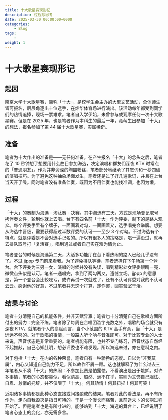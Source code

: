 ```yaml
---
title: 十大歌星赛现形记
description: 过程与思考
date: 2025-03-30 00:00:00+0000
categories:
    - Blog
tags:
    - 
weight: 1
---
```

# 十大歌星赛现形记
## 起因  
南京大学十大歌星赛，简称「十大」，是校学生会主办的大型文艺活动，全体师生皆可报名，层层角逐出十位选手，在炜华体育场进行演出。该活动每年都受到同学们的热情追捧，现场一票难求。笔者自入学伊始，未曾参与或观摩任何一次十大歌星赛。但是在 2025 年，也是笔者作为本科生的最后一年，竟萌生出参加「十大」的想法，报名参加了第 44 届十大歌星赛，实属稀奇。
## 准备  
笔者为十大作出的准备是——无任何准备。在产生报名「十大」的念头之后，笔者花了 10 秒钟想了想要用什么曲目参加海选，决定演唱和群友们深夜 KTV 时常点的「普通朋友」。作为并非资深的陶喆粉丝，笔者部分地继承了其忘词和一秒四破的演唱技巧。为了避免这种抽象场面发生，笔者还是过了好几遍歌词，并且在上台当天开了嗓。同时笔者没有准备伴奏，既因为不用伴奏也能找准调，也因为懒。  
## 过程
「十大」的赛制为海选 - 淘汰赛 - 决赛。其中海选有三天，方式是现场登记取号拷伴奏文件，轮到你就上去唱。台下有四名前「十大」作为评委，剩下的是路人观众。每个评委手里有个牌子，一面画着对勾，一面画着叉，选手唱完会举牌。想要从海选中晋级，需要获得超过半数评委的认可——至少 3 个对勾。不过海选有个特点，就是评委是不会对选手记名的。所以有很多人的策略是，唱一遍没过，就再去排队取号打「复活赛」，唱到通过或者自己实在难为情为止。 

笔者登台的时候是海选第二天，大活多功能厅在台下看热闹的路人已经几乎没有了。不过 jjppp 专门前来看我。为了避免排队等待，笔者选择在下午场第一个登台。台下评委为三男一女，演唱的时候并没有失误，唱到精彩处女评委眼睛一亮，微微点头似是认可。笔者一通唱完，拿到了两勾两叉，遗憾立场。jjppp 的意思是，第一个登台会比较吃亏，或许再试一次就过了，还有不认可评委对我的不认可云云。感谢他的好意，不过笔者并无这个打算，遂作罢，回实验室干活。  
## 结果与讨论
笔者十分清楚自己的机能条件，并非天赋异禀；笔者也十分清楚自己在歌唱方面所付出的努力：完全不练。笔者除了每周在合唱团滥竽充数之外，唱歌的场合就只有深夜 KTV。就笔者个人的禀赋而言，当个小范围的 KTV 高手有余，当「十大」是远远不够的。对于歌唱的事情，一般路人听个响与音准即可。对于比较专业的人士来说，声音状态是非常重要的。笔者机能有限，也并不专门练习，声音状态自然经不起推敲，自己心知肚明，想必评委也不难发现。所以海选未过，亦在意料之内。  

对于包括「十大」在内的各种荣誉，笔者自有一种骄矜的态度。自以为“非我莫属”，内心又知道自己能力不足，所以故作不屑一顾。这也就解释了为什么过去三年笔者从不凑「十大」的热闹：不参加比赛是怕露怯，不看演出是出于嫉妒。对许多事情，笔者的心态都类似，看似清高、超然、满不在乎，实则为文饰自己胆怯、自卑、怠惰的托辞，并不仅限于「十大」。何其矫情！何其扭捏！何其可笑！  

近期诸多事情都是此种心态直接或间接酿成的结果。笔者对此的看法是，再不有所作为，走向自我毁灭是指日可待的。于是一个漫长而痛苦，且前途未卜的长期过程开始了。但是笔者也是有所寸进的。能够站到「十大」海选的舞台上，已经说明了笔者心态上的变化，亦无需多言。